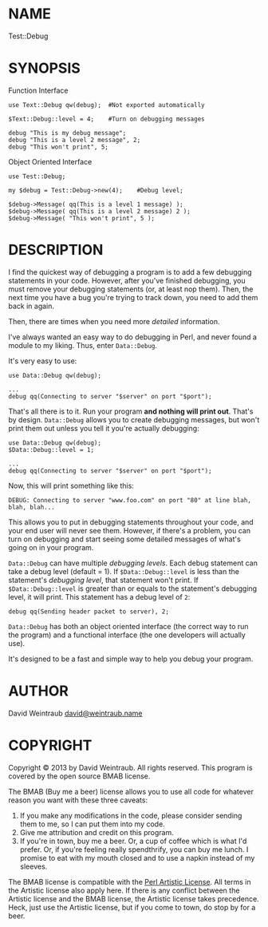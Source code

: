 # NAME

Test::Debug

# SYNOPSIS

Function Interface

    use Text::Debug qw(debug);	#Not exported automatically

    $Text::Debug::level = 4;	#Turn on debugging messages

    debug "This is my debug message";
    debug "This is a level 2 message", 2;
    debug "This won't print", 5;

Object Oriented Interface

    use Test::Debug;

    my $debug = Test::Debug->new(4);	#Debug level;

    $debug->Message( qq(This is a level 1 message) );
    $debug->Message( qq(This is a level 2 message) 2 );
    $debug->Message( "This won't print", 5 );

# DESCRIPTION

I find the quickest way of debugging a program is to add a few debugging
statements in your code. However, after you've finished debugging, you
must remove your debugging statements (or, at least nop them). Then, the
next time you have a bug you're trying to track down, you need to add
them back in again.

Then, there are times when you need more _detailed_ information.

I've always wanted an easy way to do debugging in Perl, and never found
a module to my liking. Thus, enter `Data::Debug`.

It's very easy to use:

    use Data::Debug qw(debug);

    ...
    debug qq(Connecting to server "$server" on port "$port");

That's all there is to it. Run your program **and nothing will print
out**. That's by design. `Data::Debug` allows you to create debugging
messages, but won't print them out unless you tell it you're actually
debugging:

    use Data::Debug qw(debug);
    $Data::Debug::level = 1;

    ...
    debug qq(Connecting to server "$server" on port "$port");

Now, this will print something like this:

    DEBUG: Connecting to server "www.foo.com" on port "80" at line blah, blah, blah...

This allows you to put in debugging statements throughout your code, and
your end user will never see them. However, if there's a problem, you
can turn on debugging and start seeing some detailed messages of what's
going on in your program.

`Data::Debug` can have multiple  _debugging levels_. Each debug
statement can take a debug level (default = 1). If `$Data::Debug::level`
is less than the statement's _debugging level_, that statement won't
print. If `$Data::Debug::level` is greater than or equals to the
statement's debugging level, it will print. This statement has a debug
level of `2`:

    debug qq(Sending header packet to server), 2;

`Data::Debug` has both an object oriented interface (the correct way to
run the program) and a functional interface (the one developers will
actually use). 

It's designed to be a fast and simple way to help you debug your
program.

# AUTHOR

David Weintraub
[david@weintraub.name](mailto:david@weintraub.name)

# COPYRIGHT

Copyright &copy; 2013 by David Weintraub. All rights reserved. This
program is covered by the open source BMAB license.

The BMAB (Buy me a beer) license allows you to use all code for whatever
reason you want with these three caveats:

1. If you make any modifications in the code, please consider sending
   them to me, so I can put them into my code.
2. Give me attribution and credit on this program.
3. If you're in town, buy me a beer. Or, a cup of coffee which is what
   I'd prefer. Or, if you're feeling really spendthrify, you can buy me
   lunch.  I promise to eat with my mouth closed and to use a napkin
   instead of my sleeves.

The BMAB license is compatible with the [Perl Artistic
License](http://dev.perl.org/licenses/artistic.html). All terms in the
Artistic license also apply here. If there is any conflict between the
Artistic license and the BMAB license, the Artistic license takes
precedence. Heck, just use the Artistic license, but if you come to
town, do stop by for a beer.
